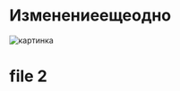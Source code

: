 # Изменениеещеодно

![картинка](https://image.shutterstock.com/shutterstock/photos/1652366509/display_1500/stock-vector-autumn-branches-of-trees-silhouettes-of-bare-branches-vector-illustration-1652366509.jpg "картинка")


# file 2